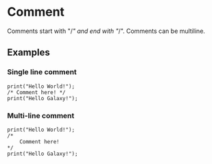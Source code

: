 # Comment

Comments start with "/*" and end with "*/". Comments can be multiline.

## Examples

### Single line comment
```
print("Hello World!");
/* Comment here! */
print("Hello Galaxy!");
```

### Multi-line comment
```
print("Hello World!");
/*
    Comment here!
*/
print("Hello Galaxy!");
```